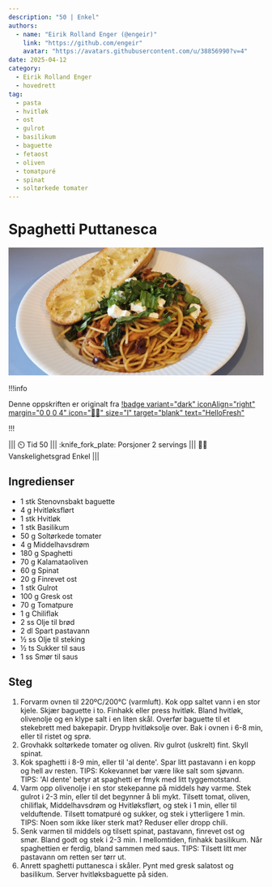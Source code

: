 ```yaml
---
description: "50 | Enkel"
authors:
  - name: "Eirik Rolland Enger (@engeir)"
    link: "https://github.com/engeir"
    avatar: "https://avatars.githubusercontent.com/u/38856990?v=4"
date: 2025-04-12
category:
  - Eirik Rolland Enger
  - hovedrett
tag:
  - pasta
  - hvitløk
  - ost
  - gulrot
  - basilikum
  - baguette
  - fetaost
  - oliven
  - tomatpuré
  - spinat
  - soltørkede tomater
---
```


# Spaghetti Puttanesca

![](/static/spaghetti-puttanesca/spaghetti-puttanesca.webp)

!!!info

Denne oppskriften er originalt fra
[!badge variant="dark" iconAlign="right" margin="0 0 0 4" icon=":cook:" size="l" target="blank" text="HelloFresh"](https://www.hellofresh.no/recipes/spaghetti-puttanesca-679b69a433196a355d1e5447)

!!!

<!-- dprint-ignore-start -->
||| :timer_clock: Tid
50
||| :knife_fork_plate: Porsjoner
2 servings
||| :cook: Vanskelighetsgrad
Enkel
|||
<!-- dprint-ignore-end -->

## Ingredienser

- 1 stk Stenovnsbakt baguette
- 4 g Hvitløksflørt
- 1 stk Hvitløk
- 1 stk Basilikum
- 50 g Soltørkede tomater
- 4 g Middelhavsdrøm
- 180 g Spaghetti
- 70 g Kalamataoliven
- 60 g Spinat
- 20 g Finrevet ost
- 1 stk Gulrot
- 100 g Gresk ost
- 70 g Tomatpure
- 1 g Chiliflak
- 2 ss Olje til brød
- 2 dl Spart pastavann
- ½ ss Olje til steking
- ½ ts Sukker til saus
- 1 ss Smør til saus

## Steg

1. Forvarm ovnen til 220ºC/200°C (varmluft). Kok opp saltet vann i en stor kjele. Skjær
   baguette i to. Finhakk eller press hvitløk. Bland hvitløk, olivenolje og en klype
   salt i en liten skål. Overfør baguette til et stekebrett med bakepapir. Drypp
   hvitløksolje over. Bak i ovnen i 6-8 min, eller til ristet og sprø.
2. Grovhakk soltørkede tomater og oliven. Riv gulrot (uskrelt) fint. Skyll spinat.
3. Kok spaghetti i 8-9 min, eller til 'al dente'. Spar litt pastavann i en kopp og hell
   av resten. TIPS: Kokevannet bør være like salt som sjøvann. TIPS: 'Al dente' betyr at
   spaghetti er fmyk med litt tyggemotstand.
4. Varm opp olivenolje i en stor stekepanne på middels høy varme. Stek gulrot i 2-3 min,
   eller til det begynner å bli mykt. Tilsett tomat, oliven, chiliflak, Middelhavsdrøm
   og Hvitløksflørt, og stek i 1 min, eller til velduftende. Tilsett tomatpuré og
   sukker, og stek i ytterligere 1 min. TIPS: Noen som ikke liker sterk mat? Reduser
   eller dropp chili.
5. Senk varmen til middels og tilsett spinat, pastavann, finrevet ost og smør. Bland
   godt og stek i 2-3 min. I mellomtiden, finhakk basilikum. Når spaghettien er ferdig,
   bland sammen med saus. TIPS: Tilsett litt mer pastavann om retten ser tørr ut.
6. Anrett spaghetti puttanesca i skåler. Pynt med gresk salatost og basilikum. Server
   hvitløksbaguette på siden.

<script type="application/ld+json">
{
  "author": {
    "@type": "Person",
    "name": "HelloFresh",
    "url": "https://www.hellofresh.no/recipes/spaghetti-puttanesca-with-roasted-cod-62b971e670b64fa59b5238a3"
  },
  "description": "Bli med på en kulinarisk reise til Italia med denne enkle og velsmakende spaghettiretten. Puttanesca-sausen lager vi av stekt gulrot, rikelig med deilig krydder, soltørkede tomater, kalamataoliven, spinat og smør. Vi pynter retten med frisk basilikum og gresk salatost, og vi legger ved sprøstekt hvitløksbaguette.",
  "image": "https://img.hellofresh.com/f_auto,fl_lossy,h_640,q_auto,w_1200/hellofresh_s3/image/HF_Y24_R03_BW12_SE_V18913-1_MAIN_low-61a55938.jpg",
  "keywords": [
    "Vegetar",
    "Rask",
    "new"
  ],
  "site_name": "HelloFresh",
  "@context": "https://schema.org",
  "@type": "Recipe",
  "recipeCategory": "",
  "cookTime": 25,
  "recipeCuisine": "Italienske",
  "publisher": {
    "@type": "Organization",
    "name": "hellofresh.com"
  },
  "recipeIngredient": [
    "1 stk Stenovnsbakt baguette",
    "4 g Hvitløksflørt",
    "1 stk Hvitløk",
    "1 stk Basilikum",
    "50 g Soltørkede tomater",
    "4 g Middelhavsdrøm",
    "180 g Spaghetti",
    "70 g Kalamataoliven",
    "60 g Spinat",
    "20 g Finrevet ost",
    "1 stk Gulrot",
    "100 g Gresk ost",
    "70 g Tomatpure",
    "1 g Chiliflak",
    "2 ss Olje til brød",
    "2 dl Spart pastavann",
    "½ ss Olje til steking",
    "½ ts Sukker til saus",
    "1 ss Smør til saus"
  ],
  "recipeInstructions": [
    {
      "@type": "HowToStep",
      "text": "Forvarm ovnen til 220ºC/200°C (varmluft). Kok opp saltet vann i en stor kjele. Skjær baguette i to. Finhakk eller press hvitløk. Bland hvitløk, olivenolje og en klype salt i en liten skål. Overfør baguette til et stekebrett med bakepapir. Drypp hvitløksolje over. Bak i ovnen i 6-8 min, eller til ristet og sprø."
    },
    {
      "@type": "HowToStep",
      "text": "Grovhakk soltørkede tomater og oliven. Riv gulrot (uskrelt) fint. Skyll spinat."
    },
    {
      "@type": "HowToStep",
      "text": "Kok spaghetti i 8-9 min, eller til 'al dente'. Spar litt pastavann i en kopp og hell av resten. TIPS: Kokevannet bør være like salt som sjøvann. TIPS: 'Al dente' betyr at spaghetti er fmyk med litt tyggemotstand."
    },
    {
      "@type": "HowToStep",
      "text": "Varm opp olivenolje i en stor stekepanne på middels høy varme. Stek gulrot i 2-3 min, eller til det begynner å bli mykt. Tilsett tomat, oliven, chiliflak, Middelhavsdrøm og Hvitløksflørt, og stek i 1 min, eller til velduftende. Tilsett tomatpuré og sukker, og stek i ytterligere 1 min. TIPS: Noen som ikke liker sterk mat? Reduser eller dropp chili."
    },
    {
      "@type": "HowToStep",
      "text": "Senk varmen til middels og tilsett spinat, pastavann, finrevet ost og smør. Bland godt og stek i 2-3 min. I mellomtiden, finhakk basilikum. Når spaghettien er ferdig, bland sammen med saus. TIPS: Tilsett litt mer pastavann om retten ser tørr ut."
    },
    {
      "@type": "HowToStep",
      "text": "Anrett spaghetti puttanesca i skåler. Pynt med gresk salatost og basilikum. Server hvitløksbaguette på siden."
    }
  ],
  "inLanguage": "nb-NO",
  "nutrition": {
    "@type": "NutritionInformation",
    "calories": "1062 kcal",
    "fatContent": "51.4 g",
    "saturatedFatContent": "18.4 g",
    "carbohydrateContent": "114.4 g",
    "sugarContent": "17.1 g",
    "proteinContent": "31.6 g",
    "sodiumContent": "0 mg",
    "servingSize": "424"
  },
  "prepTime": 25,
  "name": "Spaghetti Puttanesca med kalamataoliven og hvitløksbrød",
  "totalTime": 50,
  "recipeYield": "2 servings",
  "pattern": "spaghetti-puttanesca-med-kalamataoliven-og-hvitloksbrod"
}
</script>
